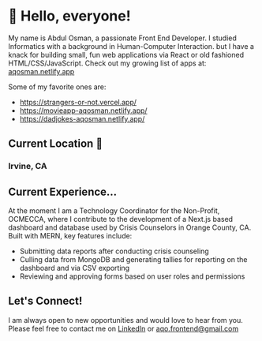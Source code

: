 # :wave: Hello, everyone!

My name is Abdul Osman, a passionate Front End Developer. I studied Informatics with a background in Human-Computer Interaction. but I have a knack for building small, fun web applications via React or old fashioned HTML/CSS/JavaScript. Check out my growing list of apps at: <a href="aqosman.netlify.app" target="_blank">aqosman.netlify.app</a><br/>

Some of my favorite ones are:
<ul>
  <li><a href="https://strangers-or-not.vercel.app/" target="_blank">https://strangers-or-not.vercel.app/</a></li>
  <li><a href="https://movieapp-aqosman.netlify.app/" target="_blank">https://movieapp-aqosman.netlify.app/</a></li>
  <li><a href="https://dadjokes-aqosman.netlify.app/" target="_blank">https://dadjokes-aqosman.netlify.app/</a></li>
</ul>

## Current Location 📍
### Irvine, CA <br>

## Current Experience...
At the moment I am a Technology Coordinator for the Non-Profit, OCMECCA, where I contribute to the development of a Next.js based dashboard and database used by Crisis Counselors in Orange County, CA. Built with MERN, key features include:

<ul>
<li>Submitting data reports after conducting crisis counseling</li>
<li>Culling data from MongoDB and generating tallies for reporting on the dashboard and via CSV exporting</li>
<li>Reviewing and approving forms based on user roles and permissions</li>
</ul>

## Let's Connect!
I am always open to new opportunities and would love to hear from you. Please feel free to contact me on <a href="https://linkedin.com/in/aqodev" target="_blank">LinkedIn</a> or <a href="mailto:aqo.frontend@gmail.com">aqo.frontend@gmail.com</a>
